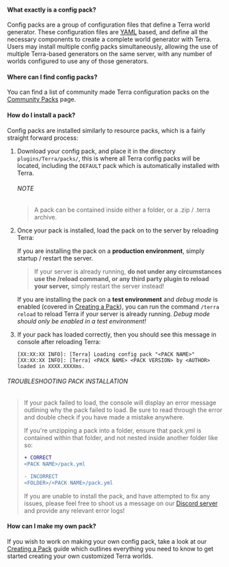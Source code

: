 #### What exactly is a config pack?

Config packs are a group of configuration files that define a Terra world generator. These configuration files are [YAML](https://en.wikipedia.org/wiki/YAML)
based, and define all the necessary components to create a
complete world generator with Terra. Users may install multiple config packs simultaneously, allowing the use of
multiple Terra-based generators on the same server, with any number of worlds configured to use any of those generators.

#### Where can I find config packs?

You can find a list of community made Terra configuration packs on the [Community Packs](./Community-Packs) page.

#### How do I install a pack?

Config packs are installed similarly to resource packs, which is a fairly straight forward process:

1. Download your config pack, and place it in the directory `plugins/Terra/packs/`, this is where all Terra config packs
will be located, including the `DEFAULT` pack which is automatically installed with Terra.

    ###### NOTE

    >A pack can be contained inside either a folder, or a .zip / .terra archive.

2. Once your pack is installed, load the pack on to the server by reloading Terra:

   If you are installing the pack on a **production environment**, simply startup / restart the server.

    > If your server is already running, **do not under any circumstances use the /reload command, or any third party plugin
    > to reload your server,** simply restart the server instead!

    If you are installing the pack on a **test environment** and *debug mode* is enabled (covered in
    [Creating a Pack](./Creating-a-Pack)),
   you can run the command `/terra reload` to reload Terra if your server is already running. *Debug mode should only be
   enabled in a test environment!*

3. If your pack has loaded correctly, then you should see this message in console after reloading Terra:

    ```none
    [XX:XX:XX INFO]: [Terra] Loading config pack "<PACK NAME>"
    [XX:XX:XX INFO]: [Terra] <PACK NAME> <PACK VERSION> by <AUTHOR> loaded in XXXX.XXXXms.
    ```

###### TROUBLESHOOTING PACK INSTALLATION

>If your pack failed to load, the console will display an error message outlining why the pack failed to load. Be sure to
>read through the error and double check if you have made a mistake anywhere.
>
> If you're unzipping a pack into a folder, ensure that pack.yml is contained within that folder, and not nested inside
>another folder like so:
>
> ```diff
> + CORRECT
> <PACK NAME>/pack.yml
> 
> - INCORRECT
> <FOLDER>/<PACK NAME>/pack.yml
> ```
>
>If you are unable to install the pack, and have attempted to fix any issues, please feel free to shoot us a message on
>our [Discord server](https://discord.gg/PXUEbbF) and provide any relevant error logs!

#### How can I make my own pack?

If you wish to work on making your own config pack, take a look at our [Creating a Pack](./Creating-a-Pack) guide which
outlines everything you need to know to get started creating your own customized Terra worlds.

[//]: # (#### What if I just want to tweak a pack?)

